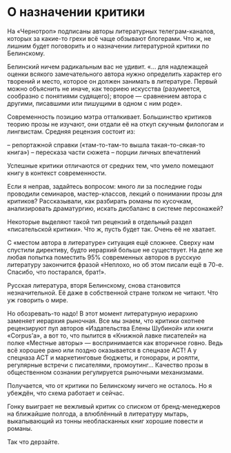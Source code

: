 
# О назначении критики

На «Чернотроп» подписаны авторы литературных телеграм-каналов, которых за какие-то грехи всё чаще обзывают блогерами. Что ж, не лишним будет поговорить и о назначении литературной критики по Белинскому.

Белинский ничем радикальным вас не удивит. «… для надлежащей оценки всякого замечательного автора нужно определить характер его творений и место, которое он должен занимать в литературе. Первый можно объяснить не иначе, как теориею искусства (разумеется, сообразно с понятиями судящего); второе — сравнением автора с другими, писавшими или пишущими в одном с ним роде».

Современность позицию мэтра отталкивает. Большинство критиков теорию прозы не изучают, они отдали её на откуп скучным филологам и лингвистам. Средняя рецензия состоит из:

– репортажной справки («там-то-там-то вышла такая-то-сякая-то книга»)
– пересказа части сюжета
– порции личных впечатлений

Успешные критики отличаются от средних тем, что умело помещают книгу в контекст современности.

Если я неправ, задайтесь вопросом: много ли за последние годы проводили семинаров, мастер-классов, лекций о понимании прозы для критиков? Рассказывали, как разбирать романы по кусочкам, анализировать драматургию, искать дисбаланс в системе персонажей?

Некоторые выделяют такой тип рецензий в отдельный раздел «писательской критики». Что ж, пусть будет так. Очень её не хватает.

С «местом автора в литературе» ситуация ещё сложнее. Сверху нам спустили директиву, будто иерархий больше не существует. На деле же любая попытка поместить 95% современных авторов в русскую литературу закончится фразой «Неплохо, но об этом писали ещё в 70-е. Спасибо, что постарался, брат!».

Русская литература, вторя Белинскому, снова становится незначительной. Её даже в собственной стране толком не читают. Что уж говорить о мире. 

Но обозревать-то надо! В этот момент литературную иерархию заменяет иерархия рыночная. Все мы знаем, что критики охотнее рецензируют пул авторов «Издательства Елены Шубиной» или книги «Corpus’а», а вот то, что пылится в «Книжной лавке писателей» на полке «Местные авторы» — воспринимается как вторичное говно. Ведь всё хорошее рано или поздно оказывается в спецназе АСТ! А у спецназа АСТ и маркетинговые бюджеты, и гонорары, и роялти, регулярные встречи с писателями, промоутинг… Качество прозы в общественном сознании регулируется рыночными механизмами.

Получается, что от критики по Белинскому ничего не осталось. Но я убеждён, что схема работает и сейчас.

Гонку выиграет не вежливый критик со списком от бренд-менеджеров на ближайшие полгода, а влюблённый в литературу мытарь, выкапывающий из тонны необласканных книг хорошие повести и романы.

Так что дерзайте.
